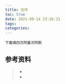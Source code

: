 ```yaml
---
title: 合作
toc: true
date: 2021-09-14 23:26:21
tags:
categories:
---
```


    下嘉靖四次阿基次阿斯



## 参考资料
> - []()
> - []()
